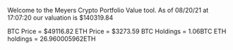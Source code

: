 Welcome to the Meyers Crypto Portfolio Value tool. 
As of 08/20/21 at 17:07:20 our valuation is $140319.84 

BTC Price = $49116.82
 ETH Price = $3273.59
BTC Holdings = 1.06BTC
 ETH holdings = 26.960005962ETH 
